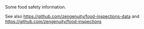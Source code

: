 Some food safety information.

See also https://github.com/zengenuity/food-inspections-data and https://github.com/zengenuity/food-inspections
